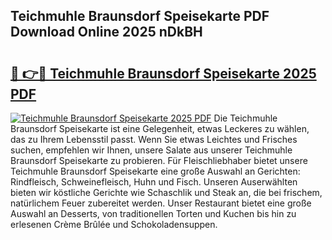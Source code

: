 ## Teichmuhle Braunsdorf Speisekarte PDF Download Online 2025 nDkBH

# <h2><a href="http://gc92j4s.nevu.top/?p=Teichmuhle+Braunsdorf+Speisekarte">🔗 👉🔴 Teichmuhle Braunsdorf Speisekarte 2025 PDF</a></h2>

[![Teichmuhle Braunsdorf Speisekarte 2025 PDF](https://i.imgur.com/dBaPXMq.png)](http://gc92j4s.nevu.top/?p=Teichmuhle+Braunsdorf+Speisekarte)
Die Teichmuhle Braunsdorf Speisekarte ist eine Gelegenheit, etwas Leckeres zu wählen, das zu Ihrem Lebensstil passt. Wenn Sie etwas Leichtes und Frisches suchen, empfehlen wir Ihnen, unsere Salate aus unserer Teichmuhle Braunsdorf Speisekarte zu probieren. Für Fleischliebhaber bietet unsere Teichmuhle Braunsdorf Speisekarte eine große Auswahl an Gerichten: Rindfleisch, Schweinefleisch, Huhn und Fisch. Unseren Auserwählten bieten wir köstliche Gerichte wie Schaschlik und Steak an, die bei frischem, natürlichem Feuer zubereitet werden. Unser Restaurant bietet eine große Auswahl an Desserts, von traditionellen Torten und Kuchen bis hin zu erlesenen Crème Brûlée und Schokoladensuppen.
